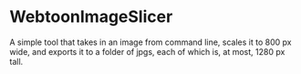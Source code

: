 # WebtoonImageSlicer
A simple tool that takes in an image from command line, scales it to 800 px wide, and exports it to a folder of jpgs, each of which is, at most, 1280 px tall.
